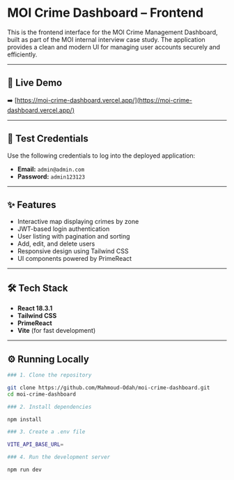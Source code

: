 # MOI Crime Dashboard – Frontend

This is the frontend interface for the MOI Crime Management Dashboard, built as part of the MOI internal interview case study. The application provides a clean and modern UI for managing user accounts securely and efficiently.

---

## 🔗 Live Demo

➡️ [https://moi-crime-dashboard.vercel.app/](https://moi-crime-dashboard.vercel.app/)

---

## 🔐 Test Credentials

Use the following credentials to log into the deployed application:

- **Email:** `admin@admin.com`  
- **Password:** `admin123123`

---

## ✨ Features

- Interactive map displaying crimes by zone 
- JWT-based login authentication
- User listing with pagination and sorting
- Add, edit, and delete users
- Responsive design using Tailwind CSS
- UI components powered by PrimeReact

---

## 🛠️ Tech Stack

- **React 18.3.1**
- **Tailwind CSS**
- **PrimeReact**
- **Vite** (for fast development)

---

## ⚙️ Running Locally

```bash
### 1. Clone the repository

git clone https://github.com/Mahmoud-Odah/moi-crime-dashboard.git
cd moi-crime-dashboard

### 2. Install dependencies

npm install

### 3. Create a .env file

VITE_API_BASE_URL=

### 4. Run the development server

npm run dev
